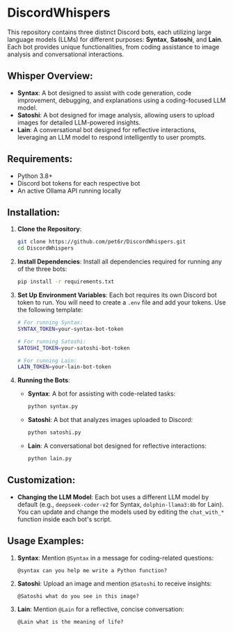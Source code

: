 # DiscordWhispers

This repository contains three distinct Discord bots, each utilizing large language models (LLMs) for different purposes: **Syntax**, **Satoshi**, and **Lain**. Each bot provides unique functionalities, from coding assistance to image analysis and conversational interactions.

## Whisper Overview:
- **Syntax**: A bot designed to assist with code generation, code improvement, debugging, and explanations using a coding-focused LLM model.
- **Satoshi**: A bot designed for image analysis, allowing users to upload images for detailed LLM-powered insights.
- **Lain**: A conversational bot designed for reflective interactions, leveraging an LLM model to respond intelligently to user prompts.

## Requirements:
- Python 3.8+
- Discord bot tokens for each respective bot
- An active Ollama API running locally 
  
## Installation:
1. **Clone the Repository**:
   ```bash
   git clone https://github.com/pet6r/DiscordWhispers.git
   cd DiscordWhispers
   ```

2. **Install Dependencies**:
   Install all dependencies required for running any of the three bots:
   ```bash
   pip install -r requirements.txt
   ```

3. **Set Up Environment Variables**:
   Each bot requires its own Discord bot token to run. You will need to create a `.env` file and add your tokens. Use the following template:
   
   ```bash
   # For running Syntax:
   SYNTAX_TOKEN=your-syntax-bot-token
   
   # For running Satoshi:
   SATOSHI_TOKEN=your-satoshi-bot-token
   
   # For running Lain:
   LAIN_TOKEN=your-lain-bot-token
   ```

4. **Running the Bots**:
   - **Syntax**: A bot for assisting with code-related tasks:
     ```bash
     python syntax.py
     ```
   - **Satoshi**: A bot that analyzes images uploaded to Discord:
     ```bash
     python satoshi.py
     ```
   - **Lain**: A conversational bot designed for reflective interactions:
     ```bash
     python lain.py
     ```

## Customization:
- **Changing the LLM Model**: Each bot uses a different LLM model by default (e.g., `deepseek-coder-v2` for Syntax, `dolphin-llama3:8b` for Lain). You can update and change  the models used by editing the `chat_with_*` function inside each bot's script.

## Usage Examples:
1. **Syntax**:
    Mention `@Syntax` in a message for coding-related questions:
     ```text
     @syntax can you help me write a Python function?
     ```

2. **Satoshi**:
    Upload an image and mention `@Satoshi` to receive insights:
     ```text
     @Satoshi what do you see in this image?
     ```

3. **Lain**:
    Mention `@Lain` for a reflective, concise conversation:
     ```text
     @Lain what is the meaning of life?
     ```

